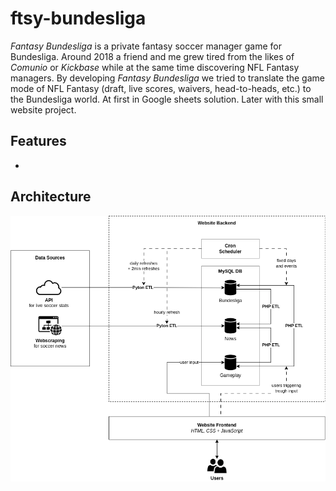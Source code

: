 # ftsy-bundesliga

*Fantasy Bundesliga* is a private fantasy soccer manager game for Bundesliga. Around 2018 a friend and me grew tired from the likes of *Comunio* or 
*Kickbase* while at the same time discovering NFL Fantasy managers. By developing *Fantasy Bundesliga* we tried to translate the game mode of NFL Fantasy (draft, live scores, waivers, head-to-heads, etc.) to the Bundesliga world. At first in Google sheets solution. Later with this small website project.

## Features

*

## Architecture

![tsTux, the Linux mascot](/documentation/ftsy-buli-architecture-sketch.png)
